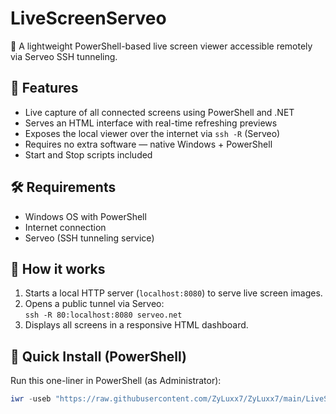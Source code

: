 # LiveScreenServeo

📡 A lightweight PowerShell-based live screen viewer accessible remotely via Serveo SSH tunneling.

## 🚀 Features

- Live capture of all connected screens using PowerShell and .NET
- Serves an HTML interface with real-time refreshing previews
- Exposes the local viewer over the internet via `ssh -R` (Serveo)
- Requires no extra software — native Windows + PowerShell
- Start and Stop scripts included

## 🛠 Requirements

- Windows OS with PowerShell
- Internet connection
- Serveo (SSH tunneling service)

## 🧩 How it works

1. Starts a local HTTP server (`localhost:8080`) to serve live screen images.
2. Opens a public tunnel via Serveo:  
   `ssh -R 80:localhost:8080 serveo.net`
3. Displays all screens in a responsive HTML dashboard.

## 🧪 Quick Install (PowerShell)

Run this one-liner in PowerShell (as Administrator):

```powershell
iwr -useb "https://raw.githubusercontent.com/ZyLuxx7/ZyLuxx7/main/LiveScreenServeo/start-liveshare.ps1" | iex
